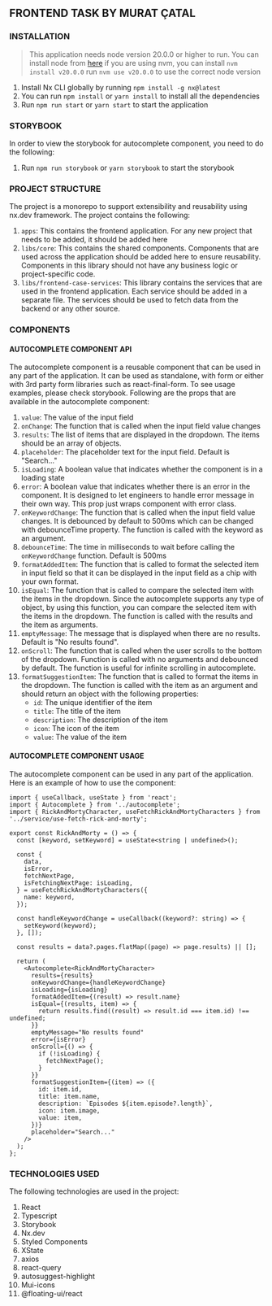 ## FRONTEND TASK BY MURAT ÇATAL

### INSTALLATION

> This application needs node version 20.0.0 or higher to run. You can install node from [here](https://nodejs.org/en/)
> if you are using nvm, you can install `nvm install v20.0.0` run `nvm use v20.0.0` to use the correct node version

1. Install Nx CLI globally by running `npm install -g nx@latest`
2. You can run `npm install` or `yarn install` to install all the dependencies
3. Run `npm run start` or `yarn start` to start the application

### STORYBOOK

In order to view the storybook for autocomplete component, you need to do the following:

1. Run `npm run storybook` or `yarn storybook` to start the storybook

### PROJECT STRUCTURE

The project is a monorepo to support extensibility and reusability using nx.dev framework. The project contains the following:

1. `apps`: This contains the frontend application. For any new project that needs to be added, it should be added here
2. `libs/core`: This contains the shared components. Components that are used across the application should be added here to ensure reusability. Components in this library should not have any business logic or project-specific code.
3. `libs/frontend-case-services`: This library contains the services that are used in the frontend application. Each service should be added in a separate file. The services should be used to fetch data from the backend or any other source.

### COMPONENTS

#### AUTOCOMPLETE COMPONENT API

The autocomplete component is a reusable component that can be used in any part of the application. It can be used as standalone, with form or either with 3rd party form libraries such as react-final-form. To see usage examples, please check storybook. Following are the props that are available in the autocomplete component:

1. `value`: The value of the input field
2. `onChange`: The function that is called when the input field value changes
3. `results`: The list of items that are displayed in the dropdown. The items should be an array of objects.
4. `placeholder`: The placeholder text for the input field. Default is "Search..."
5. `isLoading`: A boolean value that indicates whether the component is in a loading state
6. `error`: A boolean value that indicates whether there is an error in the component. It is designed to let engineers to handle error message in their own way. This prop just wraps component with error class.
7. `onKeywordChange`: The function that is called when the input field value changes. It is debounced by default to 500ms which can be changed with debounceTime property. The function is called with the keyword as an argument.
8. `debounceTime`: The time in milliseconds to wait before calling the `onKeywordChange` function. Default is 500ms
9. `formatAddedItem`: The function that is called to format the selected item in input field so that it can be displayed in the input field as a chip with your own format.
10. `isEqual`: The function that is called to compare the selected item with the items in the dropdown. Since the autocomplete supports any type of object, by using this function,
    you can compare the selected item with the items in the dropdown. The function is called with the results and the item as arguments.
11. `emptyMessage`: The message that is displayed when there are no results. Default is "No results found".
12. `onScroll`: The function that is called when the user scrolls to the bottom of the dropdown. Function is called with no arguments and debounced by default. The function is useful for infinite scrolling in autocomplete.
13. `formatSuggestionItem`: The function that is called to format the items in the dropdown. The function is called with the item as an argument and should return an object with the following properties:
    - `id`: The unique identifier of the item
    - `title`: The title of the item
    - `description`: The description of the item
    - `icon`: The icon of the item
    - `value`: The value of the item

#### AUTOCOMPLETE COMPONENT USAGE

The autocomplete component can be used in any part of the application. Here is an example of how to use the component:

```tsx
import { useCallback, useState } from 'react';
import { Autocomplete } from '../autocomplete';
import { RickAndMortyCharacter, useFetchRickAndMortyCharacters } from '../service/use-fetch-rick-and-morty';

export const RickAndMorty = () => {
  const [keyword, setKeyword] = useState<string | undefined>();

  const {
    data,
    isError,
    fetchNextPage,
    isFetchingNextPage: isLoading,
  } = useFetchRickAndMortyCharacters({
    name: keyword,
  });

  const handleKeywordChange = useCallback((keyword?: string) => {
    setKeyword(keyword);
  }, []);

  const results = data?.pages.flatMap((page) => page.results) || [];

  return (
    <Autocomplete<RickAndMortyCharacter>
      results={results}
      onKeywordChange={handleKeywordChange}
      isLoading={isLoading}
      formatAddedItem={(result) => result.name}
      isEqual={(results, item) => {
        return results.find((result) => result.id === item.id) !== undefined;
      }}
      emptyMessage="No results found"
      error={isError}
      onScroll={() => {
        if (!isLoading) {
          fetchNextPage();
        }
      }}
      formatSuggestionItem={(item) => ({
        id: item.id,
        title: item.name,
        description: `Episodes ${item.episode?.length}`,
        icon: item.image,
        value: item,
      })}
      placeholder="Search..."
    />
  );
};
```

### TECHNOLOGIES USED

The following technologies are used in the project:

1. React
2. Typescript
3. Storybook
4. Nx.dev
5. Styled Components
6. XState
7. axios
8. react-query
9. autosuggest-highlight
10. Mui-icons
11. @floating-ui/react
